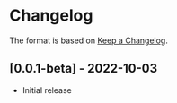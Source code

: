# Changelog

The format is based on [Keep a Changelog](https://keepachangelog.com/en/1.0.0/).

## [0.0.1-beta] - 2022-10-03
- Initial release
